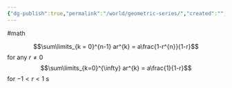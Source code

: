 ```yaml
---
{"dg-publish":true,"permalink":"/world/geometric-series/","created":"","updated":""}
---
```


#math  

$$\sum\limits_{k = 0}^{n-1} ar^{k} = a\frac{1-r^{n}}{1-r}$$
for any $r \neq 0$
$$\sum\limits_{k=0}^{\infty} ar^{k} = a\frac{1}{1-r}$$
for $-1 < r < 1$
s